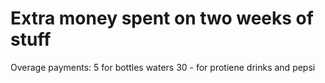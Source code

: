 # Extra money spent on two weeks of stuff

Overage payments:
5 for bottles waters
30 - for protiene drinks and pepsi

